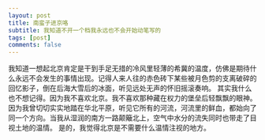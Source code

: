 ```yaml
---
layout: post
title: 南蛮子进京咯
subtitle: 我知道不开一个档我永远也不会开始动笔写的
tags: [post]
comments: false
---
```


我知道一想起北京肯定是干到手足无措的冷风里轻薄的希冀的温度，仿佛是期待什么永远不会发生的事情出现。记得人来人往的赤色砖下某些被月色剪的支离破碎的回忆影子，倒在后海大雪后的冰面，听见远处无声的怀旧摇滚奏响。
其实我什么也不想记得。因为我不喜欢北京。我不喜欢那种藏在权力的堡垒后轻飘飘的眼神。因为我曾切切实实地踏在华北平原，听见它所有的河流，河流里的鲜血，都始向了同一个方向。当我从湿润的南方一路颠簸北上，空气中水分的流失同时也带走了目视土地的温情。
是的，我觉得北京是不需要什么温情注视的地方。
